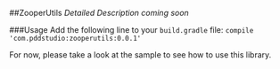 ##ZooperUtils
*Detailed Description coming soon*

###Usage
Add the following line to your `build.gradle` file:
`compile 'com.pddstudio:zooperutils:0.0.1'`

For now, please take a look at the sample to see how to use this library.